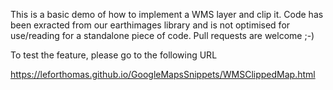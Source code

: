 This is a basic demo of how to implement a WMS layer and clip it. Code has been exracted from our earthimages library and is not optimised for use/reading for a standalone piece of code. Pull requests are welcome ;-)

To test the feature, please go to the following URL

https://leforthomas.github.io/GoogleMapsSnippets/WMSClippedMap.html

